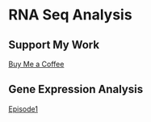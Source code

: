 # RNA Seq Analysis

## Support My Work
[Buy Me a Coffee](https://www.buymeacoffee.com/informatician)

## Gene Expression Analysis
[Episode1](https://youtu.be/CAa1g6-3Szc)
